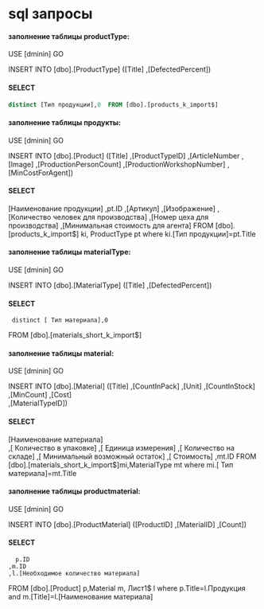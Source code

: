 # sql запросы 
 #### заполнение таблицы productType:

USE [dminin]
GO

INSERT INTO [dbo].[ProductType]
           ([Title]
           ,[DefectedPercent])
	 
 ####   SELECT 
 
 ```sql
 distinct [Тип продукции],0  FROM [dbo].[products_k_import$]
 ```


 #### заполнение таблицы продукты:
 
  USE [dminin]
GO

INSERT INTO [dbo].[Product]
           ([Title]
           ,[ProductTypeID]
           ,[ArticleNumber
           ,[Image]
           ,[ProductionPersonCount]
           ,[ProductionWorkshopNumber]
           ,[MinCostForAgent])
	
	
   
   ####  SELECT 
   [Наименование продукции]
       ,pt.ID
	  ,[Артикул]
      ,[Изображение]
      ,[Количество человек для производства]
      ,[Номер цеха для производства]
	  ,[Минимальная стоимость для агента]
  FROM [dbo].[products_k_import$] ki, ProductType pt
  where ki.[Тип продукции]=pt.Title
#### заполнение таблицы materialType:
USE [dminin]
GO

INSERT INTO [dbo].[MaterialType]
           ([Title]
           ,[DefectedPercent])
 ####  SELECT
     distinct [ Тип материала],0
     
  FROM [dbo].[materials_short_k_import$]
#### заполнение таблицы material:  

USE [dminin]
GO

INSERT INTO [dbo].[Material]
           ([Title]
           ,[CountInPack]
           ,[Unit]
           ,[CountInStock]
           ,[MinCount]
           ,[Cost]     
           ,[MaterialTypeID])
#### SELECT 
[Наименование материала]  
      ,[ Количество в упаковке]
      ,[ Единица измерения]
      ,[ Количество на складе]
      ,[ Минимальный возможный остаток]
      ,[ Стоимость]
	  ,mt.ID
  FROM [dbo].[materials_short_k_import$]mi,MaterialType mt
  where mi.[ Тип материала]=mt.Title
#### заполнение таблицы productmaterial:  
USE [dminin]
GO

INSERT INTO [dbo].[ProductMaterial]
           ([ProductID]
           ,[MaterialID]
           ,[Count])
 #### SELECT 
      p.ID
	,m.ID
	,l.[Необходимое количество материала]
      
  FROM [dbo].[Product] p,Material m, Лист1$ l
  where p.Title=l.Продукция and m.[Title]=l.[Наименование материала]
